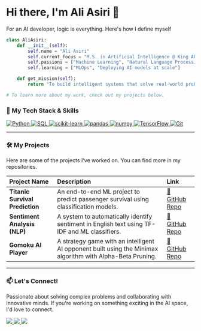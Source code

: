 # Hi there, I'm Ali Asiri 👋

For an AI developer, logic is everything. Here's how I define myself

```python
class AliAsiri:
    def __init__(self):
        self.name = "Ali Asiri"
        self.current_focus = "M.S. in Artificial Intelligence @ King Abdulaziz University"
        self.passions = ["Machine Learning", "Natural Language Processing", "Strategic Game AI"]
        self.learning = ["MLOps", "Deploying AI models at scale"]

    def get_mission(self):
        return "To build intelligent systems that solve real-world problems."

# To learn more about my work, check out my projects below.

```
### 🚀 My Tech Stack & Skills

<p align="left">
  <a href="https://www.python.org" target="_blank"> 
    <img src="https://img.shields.io/badge/Python-3776AB?style=plastic&logo=python&logoColor=white" alt="Python" />
  </a>
  <a href="https://www.mysql.com/" target="_blank">
    <img src="https://img.shields.io/badge/SQL-005C84?style=plastic&logo=mysql&logoColor=white" alt="SQL" />
  </a>
  <a href="https://scikit-learn.org/" target="_blank"> 
    <img src="https://img.shields.io/badge/scikit--learn-F7931E?style=plastic&logo=scikit-learn&logoColor=white" alt="scikit-learn" />
  </a>
  <a href="https://pandas.pydata.org/" target="_blank">
    <img src="https://img.shields.io/badge/Pandas-150458?style=plastic&logo=pandas&logoColor=white" alt="pandas" />
  </a>
   <a href="https://numpy.org/" target="_blank">
    <img src="https://img.shields.io/badge/NumPy-013243?style=plastic&logo=numpy&logoColor=white" alt="numpy" />
  </a>
  <a href="https://www.tensorflow.org" target="_blank">
    <img src="https://img.shields.io/badge/TensorFlow-FF6F00?style=plastic&logo=TensorFlow&logoColor=white" alt="TensorFlow" />
  </a>
   <a href="https://git-scm.com/" target="_blank">
    <img src="https://img.shields.io/badge/Git-F05032?style=plastic&logo=git&logoColor=white" alt="Git" />
  </a>
</p>

---

### 🛠️ My Projects

Here are some of the projects I've worked on. You can find more in my repositories.

| Project Name | Description | Link |
| :--- | :--- | :--- |
| **Titanic Survival Prediction** | An end-to-end ML project to predict passenger survival using classification models. | [🔗 GitHub Repo](https://github.com/AlAsiri-Ali/MachineLearning-TitanicSurvival) |
| **Sentiment Analysis (NLP)** | A system to automatically identify sentiment in English text using TF-IDF and ML classifiers. | [🔗 GitHub Repo](https://github.com/AlAsiri-Ali/NLP_sentiment-analysis) |
| **Gomoku AI Player** | A strategy game with an intelligent AI opponent built using the Minimax algorithm with Alpha-Beta Pruning. | [🔗 GitHub Repo](https://github.com/AlAsiri-Ali/GomokuMaster) |

---

### 📫 Let's Connect!

Passionate about solving complex problems and collaborating with innovative minds. If you're working on something exciting in the AI space, I'd love to connect.

<p align="left">
  <a href="https://www.linkedin.com/in/ali-asiri-b85038206/" target="_blank">
    <img src="https://img.shields.io/badge/LinkedIn-0077B5?style=plastic&logo=linkedin&logoColor=white" />
  </a>
<a href="https://alasiri-ali.github.io/" target="_blank">
  <img src="https://img.shields.io/badge/Portfolio-25D366?style=plastic&logo=About.me&logoColor=white" />
</a>
  <a href="mailto:aliasiri.dev@gmail.com">
    <img src="https://img.shields.io/badge/Email-D14836?style=plastic&logo=gmail&logoColor=white" />
  </a>
</p>
